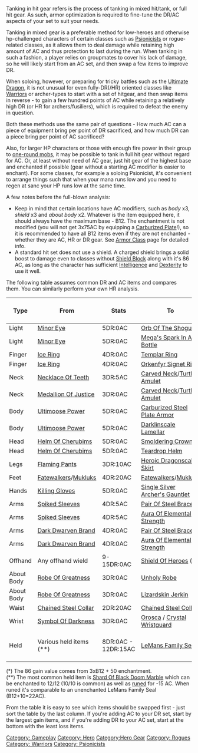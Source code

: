 Tanking in hit gear refers is the process of tanking in mixed hit/tank,
or full hit gear. As such, armor optimization is required to fine-tune
the DR/AC aspects of your set to suit your needs.

Tanking in mixed gear is a preferable method for low-heroes and
otherwise hp-challenged characters of certain classes such as
[Psionicists](:Category:Psionicists "wikilink") or rogue-related
classes, as it allows them to deal damage while retaining high amount of
AC and thus protection to last during the run. When tanking in such a
fashion, a player relies on groupmates to cover his lack of damage, so
he will likely start from an AC set, and then swap a few items to
improve DR.

When soloing, however, or preparing for tricky battles such as the
[Ultimate Dragon](:Category:Hero_Quest "wikilink"), it is not unusual
for even fully-DR(/HR) oriented classes like
[Warriors](:Category:Warriors "wikilink") or archer-types to start with
a set of hitgear, and then swap items in reverse - to gain a few hundred
points of AC while retaining a relatively high DR (or HR for
archers/fusiliers), which is required to defeat the enemy in question.

Both these methods use the same pair of questions - How much AC can a
piece of equipment bring per point of DR sacrificed, and how much DR can
a piece bring per point of AC sacrificed?

Also, for larger HP characters or those with enough fire power in their
group to [one-round mobs](Tanking_Hero_Experience "wikilink"), it may be
possible to tank in full hit gear without regard for AC. Or, at least
without need of AC gear, just hit gear of the highest base and enchanted
if possible (gear without a starting AC modifier is easier to enchant).
For some classes, for example a soloing Psionicist, it's convenient to
arrange things such that when your mana runs low and you need to regen
at sanc your HP runs low at the same time.

A few notes before the full-blown analysis:

-   Keep in mind that certain locations have AC modifiers, such as
    *body* x3, *shield* x3 and *about body* x2. Whatever is the item
    equipped here, it should always have the maximum base - B12. The
    enchantment is not modified (you will not get 3x75AC by equipping a
    [Carburized Plate](Carburized_Steel_Plate_Armor "wikilink")!), so it
    is recommended to have all B12 items even if they are not
    enchanted - whether they are AC, HR or DR gear. See [Armor
    Class](Armor_Class "wikilink") page for detailed info.
-   A standard hit set does not use a shield. A charged shield brings a
    solid boost to damage even to classes without [Shield
    Block](Shield_Block "wikilink") along with it's 86 AC, as long as
    the character has sufficient [Intelligence](Intelligence "wikilink")
    and [Dexterity](Dexterity "wikilink") to use it well.

The following table assumes common DR and AC items and compares them.
You can similarly perform your own HR analysis.

| **Type**   | **From**                                                                          | **Stats**           | **To**                                                                                                    | **Stats** | **AC gain per 1 DR lost**                                                                                   |
|------------|-----------------------------------------------------------------------------------|---------------------|-----------------------------------------------------------------------------------------------------------|-----------|-------------------------------------------------------------------------------------------------------------|
| Light      | [Minor Eye](Minor_Eye_Of_Naambres'Shoo "wikilink")                                | 5DR:0AC             | [Orb Of The Shogun](Orb_Of_The_Shogun "wikilink")                                                         | 0DR:50AC  | 10                                                                                                          |
| Light      | [Minor Eye](Minor_Eye_Of_Naambres'Shoo "wikilink")                                | 5DR:0AC             | [Mega's Spark In A Bottle](Mega's_Spark_In_A_Bottle "wikilink")                                           | 2DR:50AC  | 17                                                                                                          |
| Finger     | [Ice Ring](Ice_Ring "wikilink")                                                   | 4DR:0AC             | [Templar Ring](Templar_Ring "wikilink")                                                                   | 1DR:20AC  | 7                                                                                                           |
| Finger     | [Ice Ring](Ice_Ring "wikilink")                                                   | 4DR:0AC             | [Orkenfyr Signet Ring](Orkenfyr_Signet_Ring "wikilink")                                                   | 2DR:20AC  | 10                                                                                                          |
| Neck       | [Necklace Of Teeth](Necklace_Of_Teeth "wikilink")                                 | 3DR:5AC             | [Carved Neck](Carved_Bone_Necklace "wikilink")/[Turtle Amulet](Turtle_Shell_Amulet "wikilink")            | 0DR:25AC  | 7                                                                                                           |
| Neck       | [Medallion Of Justice](Medallion_Of_Justice "wikilink")                           | 3DR:0AC             | [Carved Neck](Carved_Bone_Necklace "wikilink")/[Turtle Amulet](Turtle_Shell_Amulet "wikilink")            | 0DR:25AC  | 8                                                                                                           |
| Body       | [Ultimoose Power](Ultimoose_Power "wikilink")                                     | 5DR:0AC             | [Carburized Steel Plate Armor](Carburized_Steel_Plate_Armor "wikilink")                                   | 0DR:75AC  | 15                                                                                                          |
| Body       | [Ultimoose Power](Ultimoose_Power "wikilink")                                     | 5DR:0AC             | [Darklinscale Lamellar](Darklinscale_Lamellar "wikilink")                                                 | 3DR:50AC  | 25                                                                                                          |
| Head       | [Helm Of Cherubims](Helm_Of_Cherubims "wikilink")                                 | 5DR:0AC             | [Smoldering Crown](Smoldering_Crown_Of_Dying_Fire "wikilink")                                             | 2DR:50AC  | 17                                                                                                          |
| Head       | [Helm Of Cherubims](Helm_Of_Cherubims "wikilink")                                 | 5DR:0AC             | [Teardrop Helm](Teardrop_Helm "wikilink")                                                                 | 1DR:50AC  | 13                                                                                                          |
| Legs       | [Flaming Pants](Flaming_Pants "wikilink")                                         | 3DR:10AC            | [Heroic Dragonscale Skirt](Heroic_Dragonscale_Skirt "wikilink")                                           | 0DR:40AC  | 10                                                                                                          |
| Feet       | [Fatewalkers](Fatewalkers "wikilink")/[Mukluks](Mauve_Mollusc_Mukluks "wikilink") | 4DR:20AC            | [Fatewalkers](Fatewalkers "wikilink")/[Mukluks](Mauve_Mollusc_Mukluks "wikilink")                         | 4DR:20AC  | 0                                                                                                           |
| Hands      | [Killing Gloves](Killing_Gloves "wikilink")                                       | 5DR:0AC             | [Single Silver Archer's Gauntlet](Single_Silver_Archer's_Gauntlet "wikilink")                             | 0DR:10AC  | 2                                                                                                           |
| Arms       | [Spiked Sleeves](Spiked_Sleeves "wikilink")                                       | 4DR:5AC             | [Pair Of Steel Bracers](Pair_Of_Steel_Bracers "wikilink")                                                 | 0DR:10AC  | 1                                                                                                           |
| Arms       | [Spiked Sleeves](Spiked_Sleeves "wikilink")                                       | 4DR:5AC             | [Aura Of Elemental Strength](Aura_Of_Elemental_Strength "wikilink")                                       | 2DR:15AC  | 5                                                                                                           |
| Arms       | [Dark Dwarven Brand](Dark_Dwarven_Brand "wikilink")                               | 4DR:0AC             | [Pair Of Steel Bracers](Pair_Of_Steel_Bracers "wikilink")                                                 | 0DR:10AC  | 3                                                                                                           |
| Arms       | [Dark Dwarven Brand](Dark_Dwarven_Brand "wikilink")                               | 4DR:0AC             | [Aura Of Elemental Strength](Aura_Of_Elemental_Strength "wikilink")                                       | 2DR:15AC  | 8                                                                                                           |
| Offhand    | Any offhand wield                                                                 | 9-15DR:0AC          | [Shield Of Heroes](Shield_Of_Heroes "wikilink") (\*)                                                      | 0DR:86AC  | 6-10                                                                                                        |
| About Body | [Robe Of Greatness](Robe_Of_Greatness "wikilink")                                 | 3DR:0AC             | [Unholy Robe](Unholy_Robe "wikilink")                                                                     | 0DR:35AC  | 12                                                                                                          |
| About Body | [Robe Of Greatness](Robe_Of_Greatness "wikilink")                                 | 3DR:0AC             | [Lizardskin Jerkin](Lizardskin_Jerkin "wikilink")                                                         | 2DR:30AC  | 30                                                                                                          |
| Waist      | [Chained Steel Collar](Chained_Steel_Collar "wikilink")                           | 2DR:20AC            | [Chained Steel Collar](Chained_Steel_Collar "wikilink")                                                   | 2DR:20AC  | 0                                                                                                           |
| Wrist      | [Symbol Of Darkness](Symbol_Of_Darkness "wikilink")                               | 3DR:0AC             | [Orosca](Orosca's_Enchanted_Wrist_Guard "wikilink") / [Crystal Wristguard](Crystal_Wristguard "wikilink") | 0DR:15AC  | 5                                                                                                           |
| Held       | Various held items (\*\*)                                                         | 8DR:0AC - 12DR:15AC | [LeMans Family Seal](LeMans_Family_Seal "wikilink")                                                       | 0DR:10AC  | 1 (runed [Shard](Shard_Of_Black_Doom_Marble "wikilink")) - 3 ([Banner](Banner_Of_The_Lone_Wolf "wikilink")) |

(\*) The 86 gain value comes from 3xB12 + 50 enchantment.  
(\*\*) The most common held item is [Shard Of Black Doom
Marble](Shard_Of_Black_Doom_Marble "wikilink") which can be enchanted to
12/12 (10/10 is common) as well as [runed](Rune "wikilink") for -15 AC.
When runed it's comparable to an unenchanted LeMans Family Seal
(B12+10=22AC).

From the table it is easy to see which items should be swapped first -
just sort the table by the last column. If you're adding AC to your DR
set, start by the largest gain items, and if you're adding DR to your AC
set, start at the bottom with the least loss items.

[Category: Gameplay](Category:_Gameplay "wikilink") [Category:
Hero](Category:_Hero "wikilink") [Category:Hero
Gear](Category:Hero_Gear "wikilink") [Category:
Rogues](Category:_Rogues "wikilink") [Category:
Warriors](Category:_Warriors "wikilink") [Category:
Psionicists](Category:_Psionicists "wikilink")
